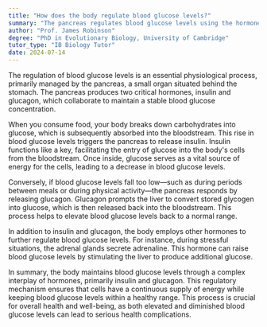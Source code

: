 ```yaml
---
title: "How does the body regulate blood glucose levels?"
summary: "The pancreas regulates blood glucose levels using the hormones insulin and glucagon. Insulin decreases glucose levels, while glucagon increases them, maintaining overall metabolic balance."
author: "Prof. James Robinson"
degree: "PhD in Evolutionary Biology, University of Cambridge"
tutor_type: "IB Biology Tutor"
date: 2024-07-14
---
```


The regulation of blood glucose levels is an essential physiological process, primarily managed by the pancreas, a small organ situated behind the stomach. The pancreas produces two critical hormones, insulin and glucagon, which collaborate to maintain a stable blood glucose concentration.

When you consume food, your body breaks down carbohydrates into glucose, which is subsequently absorbed into the bloodstream. This rise in blood glucose levels triggers the pancreas to release insulin. Insulin functions like a key, facilitating the entry of glucose into the body's cells from the bloodstream. Once inside, glucose serves as a vital source of energy for the cells, leading to a decrease in blood glucose levels.

Conversely, if blood glucose levels fall too low—such as during periods between meals or during physical activity—the pancreas responds by releasing glucagon. Glucagon prompts the liver to convert stored glycogen into glucose, which is then released back into the bloodstream. This process helps to elevate blood glucose levels back to a normal range.

In addition to insulin and glucagon, the body employs other hormones to further regulate blood glucose levels. For instance, during stressful situations, the adrenal glands secrete adrenaline. This hormone can raise blood glucose levels by stimulating the liver to produce additional glucose.

In summary, the body maintains blood glucose levels through a complex interplay of hormones, primarily insulin and glucagon. This regulatory mechanism ensures that cells have a continuous supply of energy while keeping blood glucose levels within a healthy range. This process is crucial for overall health and well-being, as both elevated and diminished blood glucose levels can lead to serious health complications.
    